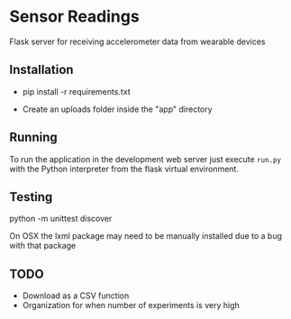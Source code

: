 Sensor Readings
=========

Flask server for receiving accelerometer data from wearable devices

Installation
------------

- pip install -r requirements.txt

- Create an uploads folder inside the "app" directory



Running
-------

To run the application in the development web server just execute `run.py` with the Python interpreter from the flask virtual environment.


Testing
-------

python -m unittest discover

On OSX the lxml package may need to be manually installed due to a bug with that package


TODO
-------

- Download as a CSV function
- Organization for when number of experiments is very high

